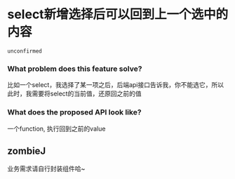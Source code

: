 # select新增选择后可以回到上一个选中的内容

`unconfirmed`

### What problem does this feature solve?

比如一个select，我选择了某一项之后，后端api接口告诉我，你不能选它，所以此时，我需要将select的当前值，还原回之前的值

### What does the proposed API look like?

一个function, 执行回到之前的value

<!-- generated by ant-design-issue-helper. DO NOT REMOVE -->

## zombieJ

业务需求请自行封装组件哈~
